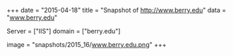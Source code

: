 
+++
date = "2015-04-18"
title = "Snapshot of http://www.berry.edu"
data = "www.berry.edu"

Server = ["IIS"]
domain = ["berry.edu"]

  image = "snapshots/2015_16/www.berry.edu.png"
+++
#
